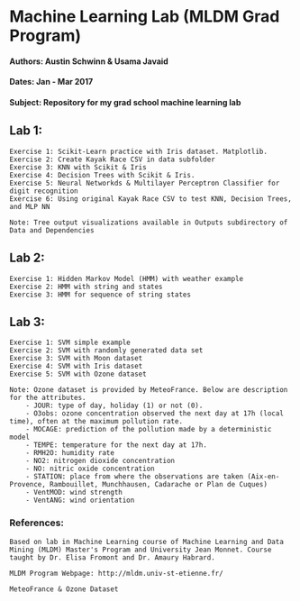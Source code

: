 # Machine Learning Lab (MLDM Grad Program)

#### Authors: Austin Schwinn & Usama Javaid

#### Dates: Jan - Mar 2017

#### Subject: Repository for my grad school machine learning lab

## Lab 1: 
	Exercise 1: Scikit-Learn practice with Iris dataset. Matplotlib.
	Exercise 2: Create Kayak Race CSV in data subfolder 
	Exercise 3: KNN with Scikit & Iris
	Exercise 4: Decision Trees with Scikit & Iris.
	Exercise 5: Neural Networkds & Multilayer Perceptron Classifier for digit recognition
	Exercise 6: Using original Kayak Race CSV to test KNN, Decision Trees, and MLP NN

	Note: Tree output visualizations available in Outputs subdirectory of Data and Dependencies

## Lab 2: 
	Exercise 1: Hidden Markov Model (HMM) with weather example
	Exercise 2: HMM with string and states
	Exercise 3: HMM for sequence of string states

## Lab 3: 
	Exercise 1: SVM simple example
	Exercise 2: SVM with randomly generated data set
	Exercise 3: SVM with Moon dataset
	Exercise 4: SVM with Iris dataset
	Exercise 5: SVM with Ozone dataset

	Note: Ozone dataset is provided by MeteoFrance. Below are description for the attributes.
		- JOUR: type of day, holiday (1) or not (0).
		- O3obs: ozone concentration observed the next day at 17h (local time), often at the maximum pollution rate.
		- MOCAGE: prediction of the pollution made by a deterministic model
		- TEMPE: temperature for the next day at 17h.
		- RMH2O: humidity rate
		- NO2: nitrogen dioxide concentration
		- NO: nitric oxide concentration
		- STATION: place from where the observations are taken (Aix-en-Provence, Rambouillet, Munchhausen, Cadarache or Plan de Cuques)
		- VentMOD: wind strength
		- VentANG: wind orientation

### References:
	Based on lab in Machine Learning course of Machine Learning and Data Mining (MLDM) Master's Program and University Jean Monnet. Course taught by Dr. Elisa Fromont and Dr. Amaury Habrard.

	MLDM Program Webpage: http://mldm.univ-st-etienne.fr/

	MeteoFrance & Ozone Dataset